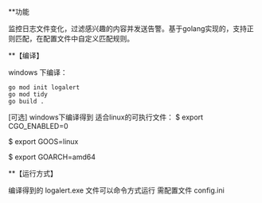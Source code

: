 **功能

监控日志文件变化，过滤感兴趣的内容并发送告警。基于golang实现的，支持正则匹配，在配置文件中自定义匹配规则。

**【编译】

windows 下编译：
```
go mod init logalert
go mod tidy
go build .
```

[可选]
windows下编译得到 适合linux的可执行文件：
$ export CGO_ENABLED=0

$ export GOOS=linux

$ export GOARCH=amd64

**【运行方式】

编译得到的 logalert.exe 文件可以命令方式运行
需配置文件 config.ini
